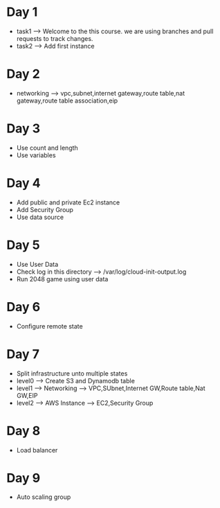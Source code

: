 # Day 1
+ task1 --> Welcome to the this course. we are using branches and pull requests to track changes. 
+ task2 --> Add first instance
# Day 2
+ networking --> vpc,subnet,internet gateway,route table,nat gateway,route table association,eip
# Day 3
+ Use count and length
+ Use variables
# Day 4
+ Add public and private Ec2 instance
+ Add Security Group 
+ Use data source
# Day 5
+ Use User Data 
+ Check log in this directory --> /var/log/cloud-init-output.log
+ Run 2048 game using user data
# Day 6
+ Configure remote state
# Day 7
+ Split infrastructure unto multiple states
+ level0 --> Create S3 and Dynamodb table
+ level1 --> Networking --> VPC,SUbnet,Internet GW,Route table,Nat GW,EIP
+ level2 --> AWS Instance --> EC2,Security Group
# Day 8
+ Load balancer
# Day 9
+ Auto scaling group
